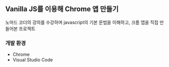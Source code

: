 ## Vanilla JS를 이용해 Chrome 앱 만들기

노마드 코더의 강의를 수강하며 javascript의 기본 문법을 이해하고, 크롬 앱을 직접 만들어본 프로젝트

### 개발 환경
- Chrome
- Visual Studio Code
